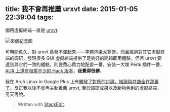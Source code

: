 title: 我不會再推薦 urxvt
date: 2015-01-05 22:39:04
tags:
---
御用虛擬終端一直是 [urxvt](https://wiki.archlinux.org/index.php/Urxvt).

![來個紀念圖](https://lh4.googleusercontent.com/-zUsgk0p0dOc/VKqeTxCemMI/AAAAAAAAJx8/AqfoxywKERA/s0/DeepinScreenshot20150105222051.png)

可時間愈久，對 urxvt 愈發不滿起來——字體渲染太寒磣。而且經過對其它虛擬終端的調研，發現很多 GUI 虛擬終端提供了足夠好的開箱即用體驗，但若 urxvt 要達到與它們一致的體驗，則要費心費力地配置一番，安裝一大堆 Perls 插件一番，[AUR 上還有相當不少的 Hack 版本](http://arch.acgtyrant.com/2013/12/13/which-urxvt-should-you-choose/)，**我覺得很髒**。

我在 Arch Linux in Google Plus 上有[觸發了對應的討論，結論與共識全在那裏了](https://plus.google.com/u/0/+IsaacGe/posts/6mGepWuHewe)。反正我以後不會再主動推薦 urxvt, 至於調研成果以及新物色到的虛擬終端，另天再說。

> Written with [StackEdit](https://stackedit.io/).